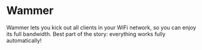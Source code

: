 # Wammer
Wammer lets you kick out all clients in your WiFi network, so you can enjoy its full bandwidth. Best part of the story: everything works fully automatically!

